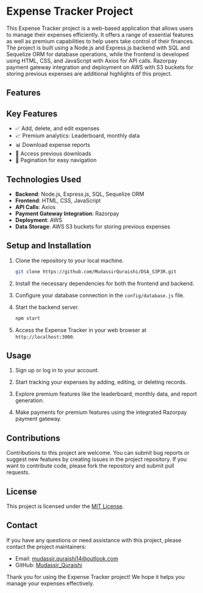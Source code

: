 # Expense Tracker Project

This Expense Tracker project is a web-based application that allows users to manage their expenses efficiently. It offers a range of essential features as well as premium capabilities to help users take control of their finances. The project is built using a Node.js and Express.js backend with SQL and Sequelize ORM for database operations, while the frontend is developed using HTML, CSS, and JavaScript with Axios for API calls. Razorpay payment gateway integration and deployment on AWS with S3 buckets for storing previous expenses are additional highlights of this project.

## Features

## Key Features

- ✅ Add, delete, and edit expenses
- 📈 Premium analytics: Leaderboard, monthly data
- 📊 Download expense reports
- 📂 Access previous downloads
- 📜 Pagination for easy navigation

## Technologies Used

- **Backend**: Node.js, Express.js, SQL, Sequelize ORM
- **Frontend**: HTML, CSS, JavaScript
- **API Calls**: Axios
- **Payment Gateway Integration**: Razorpay
- **Deployment**: AWS
- **Data Storage**: AWS S3 buckets for storing previous expenses

## Setup and Installation

1. Clone the repository to your local machine.

   ```bash
   git clone https://github.com/MudassirQuraishi/DSA_S3P3R.git
   ```

2. Install the necessary dependencies for both the frontend and backend.

3. Configure your database connection in the `config/database.js` file.

4. Start the backend server.

   ```bash
   npm start
   ```

5. Access the Expense Tracker in your web browser at `http://localhost:3000`.

## Usage

1. Sign up or log in to your account.

2. Start tracking your expenses by adding, editing, or deleting records.

3. Explore premium features like the leaderboard, monthly data, and report generation.

4. Make payments for premium features using the integrated Razorpay payment gateway.

## Contributions

Contributions to this project are welcome. You can submit bug reports or suggest new features by creating issues in the project repository. If you want to contribute code, please fork the repository and submit pull requests.

## License

This project is licensed under the [MIT License](LICENSE).

## Contact

If you have any questions or need assistance with this project, please contact the project maintainers:

- Email: [mudassir.quraishi14@outlook.com](mailto:mudassir.quraishi14@outlook.com)
- GitHub: [Mudassir_Quraishi](https://github.com/MudassirQuraishi)

Thank you for using the Expense Tracker project! We hope it helps you manage your expenses effectively.
